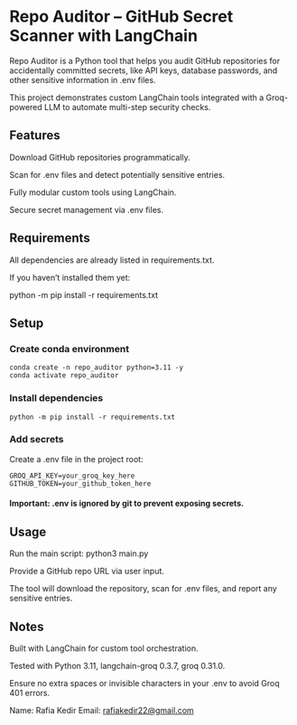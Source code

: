 # Repo Auditor – GitHub Secret Scanner with LangChain

Repo Auditor is a Python tool that helps you audit GitHub repositories for accidentally committed secrets, like API keys, database passwords, and other sensitive information in .env files.

This project demonstrates custom LangChain tools integrated with a Groq-powered LLM to automate multi-step security checks.

## Features

Download GitHub repositories programmatically.

Scan for .env files and detect potentially sensitive entries.

Fully modular custom tools using LangChain.

Secure secret management via .env files.

## Requirements

All dependencies are already listed in requirements.txt.

If you haven’t installed them yet:

python -m pip install -r requirements.txt

## Setup

### Create conda environment
    conda create -n repo_auditor python=3.11 -y
    conda activate repo_auditor

### Install dependencies
    python -m pip install -r requirements.txt
    
### Add secrets
Create a .env file in the project root:

    GROQ_API_KEY=your_groq_key_here
    GITHUB_TOKEN=your_github_token_here
#### Important: .env is ignored by git to prevent exposing secrets.

## Usage

Run the main script:
  python3 main.py
  
Provide a GitHub repo URL via user input.

The tool will download the repository, scan for .env files, and report any sensitive entries.

## Notes

Built with LangChain for custom tool orchestration.

Tested with Python 3.11, langchain-groq 0.3.7, groq 0.31.0.

Ensure no extra spaces or invisible characters in your .env to avoid Groq 401 errors.


Name: Rafia Kedir
Email: rafiakedir22@gmail.com
